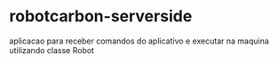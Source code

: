 # robotcarbon-serverside
aplicacao para receber comandos do aplicativo e executar na maquina utilizando classe Robot
